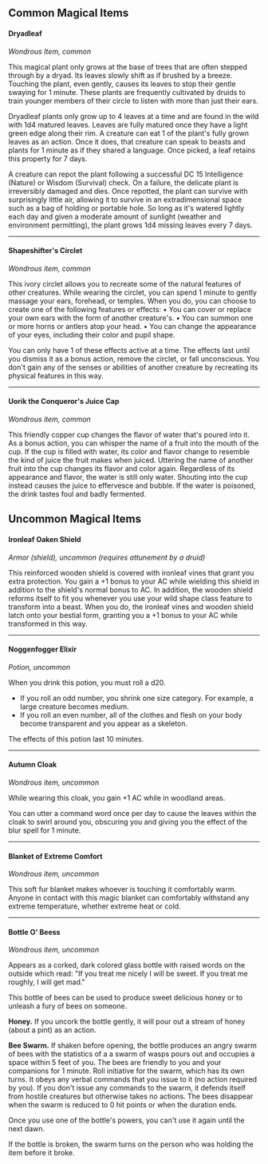 ## Common Magical Items

#### Dryadleaf
*Wondrous Item, common*  

This magical plant only grows at the base of trees that are often stepped through by a dryad. Its leaves slowly shift as if brushed by a breeze. Touching the plant, even gently, causes its leaves to stop their gentle swaying for 1 minute. These plants are frequently cultivated by druids to train younger members of their circle to listen with more than just their ears.

Dryadleaf plants only grow up to 4 leaves at a time and are found in the wild with 1d4 matured leaves. Leaves are fully matured once they have a light green edge along their rim. A creature can eat 1 of the plant's fully grown leaves as an action. Once it does, that creature can speak to beasts and plants for 1 minute as if they shared a language. Once picked, a leaf retains this property for 7 days.

A creature can repot the plant following a successful DC 15 Intelligence (Nature) or Wisdom (Survival) check. On a failure, the delicate plant is irreversibly damaged and dies. Once repotted, the plant can survive with surprisingly little air, allowing it to survive in an extradimensional space such as a bag of holding or portable hole. So long as it's watered lightly each day and given a moderate amount of sunlight (weather and environment permitting), the plant grows 1d4 missing leaves every 7 days.

---

#### Shapeshifter's Circlet
*Wondrous item, common*  

This ivory circlet allows you to recreate some of the natural features of other creatures.  While wearing the circlet, you can spend 1 minute to gently massage your ears, forehead, or temples.  When you do, you can choose to create one of the following features or effects:
• You can cover or replace your own ears with the form of another creature's.
• You can summon one or more horns or antlers atop your head.
• You can change the appearance of your eyes, including their color and pupil shape.

You can only have 1 of these effects active at a time.  The effects last until you dismiss it as a bonus action, remove the circlet, or fall unconscious.  You don't gain any of the senses or abilities of another creature by recreating its physical features in this way.

---

#### Uorik the Conqueror's Juice Cap
*Wondrous item, common*  

This friendly copper cup changes the flavor of water that's poured into it. As a bonus action, you can whisper the name of a fruit into the mouth of the cup. If the cup is filled with water, its color and flavor change to resemble the kind of juice the fruit makes when juiced. Uttering the name of another fruit into the cup changes its flavor and color again. Regardless of its appearance and flavor, the water is still only water. Shouting into the cup instead causes the juice to effervesce and bubble. If the water is poisoned, the drink tastes foul and badly fermented.

## Uncommon Magical Items

#### Ironleaf Oaken Shield
*Armor (shield), uncommon (requires attunement by a druid)*  

This reinforced wooden shield is covered with ironleaf vines that grant you extra protection.  You gain a +1 bonus to your AC while wielding this shield in addition to the shield's normal bonus to AC.  In addition, the wooden shield reforms itself to fit you whenever you use your wild shape class feature to transform into a beast.  When you do, the ironleaf vines and wooden shield latch onto your bestial form, granting you a +1 bonus to your AC while transformed in this way.

---

#### Noggenfogger Elixir
*Potion, uncommon*

When you drink this potion, you must roll a d20. 

* If you roll an odd number, you shrink one size category. For example, a large creature becomes medium. 
* If you roll an even number, all of the clothes and flesh on your body become transparent and you appear as a skeleton. 

The effects of this potion last 10 minutes. 

---

#### Autumn Cloak
*Wondrous item, uncommon*

While wearing this cloak, you gain +1 AC while in woodland areas.  

You can utter a command word once per day to cause the leaves within the cloak to swirl around you, obscuring you and giving you the effect of the blur spell for 1 minute.

---

#### Blanket of Extreme Comfort
*Wondrous item, uncommon*

This soft fur blanket makes whoever is touching it comfortably warm. Anyone in contact with this magic blanket can comfortably withstand any extreme temperature, whether extreme heat or cold.

---

#### Bottle O' Beess
*Wondrous item, uncommon*

Appears as a corked, dark colored glass bottle with raised words on the outside which read: "If you treat me nicely I will be sweet. If you treat me roughly, I will get mad."

This bottle of bees can be used to produce sweet delicious honey or to unleash a fury of bees on someone.

**Honey.**  If you uncork the bottle gently, it will pour out a stream of honey (about a pint) as an action.

**Bee Swarm.**  If shaken before opening, the bottle produces an angry swarm of bees with the statistics of a a swarm of wasps pours out and occupies a space within 5 feet of you. The bees are friendly to you and your companions for 1 minute. Roll initiative for the swarm, which has its own turns. It obeys any verbal commands that you issue to it (no action required by you). If you don't issue any commands to the swarm, it defends itself from hostile creatures but otherwise takes no actions. The bees disappear when the swarm is reduced to 0 hit points or when the duration ends.

Once you use one of the bottle's powers, you can't use it again until the next dawn.

If the bottle is broken, the swarm turns on the person who was holding the item before it broke.

